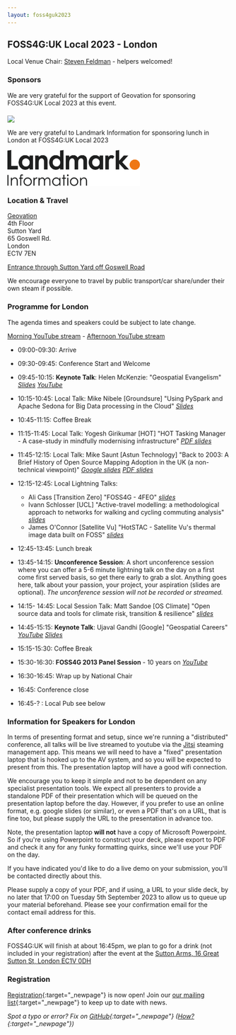 ```yaml
---
layout: foss4guk2023
---
```


## FOSS4G:UK Local 2023 - London

Local Venue Chair: [Steven Feldman](mailto:shfeldman@gmail.com) - helpers welcomed!

### Sponsors

We are very grateful for the support of Geovation for sponsoring FOSS4G:UK Local 2023 at this event. 

[<img src="images/geovationfromos-colour.png" width="300" align="middle">](https://geovation.uk/)

We are very grateful to Landmark Information for sponsoring lunch in  London at FOSS4G:UK Local 2023

[<img src="images/Landmark_Logo.png" width="300" align="middle">](https://www.landmark.co.uk/)

### Location & Travel

[Geovation](https://www.openstreetmap.org/node/3527722639#map=16/51.5250/-0.0971)<br>
4th Floor<br>
Sutton Yard<br>
65 Goswell Rd.<br>
London<br>
EC1V 7EN<br>

[Entrance through Sutton Yard off Goswell Road](https://www.openstreetmap.org/search?query=geovation#map=19/51.52435/-0.09974)

We encourage everyone to travel by public transport/car share/under their own steam if possible.


### Programme for London
 
The agenda times and speakers could be subject to late change.

[Morning YouTube stream](https://youtube.com/live/KCIsSJFubEo?feature=share) - [Afternoon YouTube stream](https://youtube.com/live/J-TEsDnBsSc?feature=share)

* 09:00-09:30: Arrive
* 09:30-09:45: Conference Start and Welcome
* 09:45-10:15: **Keynote Talk**: Helen McKenzie: "Geospatial Evangelism" *[Slides](https://docs.google.com/presentation/d/1gM5Yg-Z4i_zLo9ae1bPUJtxPd6TLC9r74N6x7K19nd4/edit?usp=sharing) [YouTube](https://youtube.com/live/HWmgegypNBQ?feature=share)*
* 10:15-10:45: Local Talk: Mike Nibele [Groundsure] "Using PySpark and Apache Sedona for Big Data processing in the Cloud" *[Slides](https://docs.google.com/presentation/d/1W9pYhDEbyXHve5nTza_BQKbri6btrZEwW4JoZykZONo/edit?usp=drive_web)*

* 10:45-11:15: Coffee Break

* 11:15-11:45: Local Talk: Yogesh Girikumar [HOT] "HOT Tasking Manager - A case-study in mindfully modernising infrastructure" *[PDF slides](presentations/london-girikumar.pdf)*
* 11:45-12:15: Local Talk: Mike Saunt [Astun Technology] "Back to 2003: A Brief History of Open Source Mapping Adoption in the UK (a non-technical viewpoint)" *[Google slides](https://docs.google.com/presentation/d/1sq5RdgOE61JLl9t4g0qE6sIUh94uxroCg7OxVft14jc/edit?usp=sharing) [PDF slides](presentations/london-saunt.pdf)*
* 12:15-12:45: Local Lightning Talks:
    * Ali Cass [Transition Zero] "FOSS4G - 4FEO" *[slides](https://docs.google.com/presentation/d/1scY1db4m3le6UXwUBNQL7Ixbe2TDg1MxqY8i6WVmTQ4/edit#slide=id.g212628386f1_0_138)*
    * Ivann Schlosser [UCL] "Active-travel modelling: a methodological approach to networks for walking and cycling commuting analysis" *[slides](https://ischlo.github.io/presentations/foss_pres)*
    * James O'Connor [Satellite Vu] "HotSTAC - Satellite Vu's thermal image data built on FOSS" *[slides](https://docs.google.com/presentation/d/1oJyT3Uq88XfaJmrtzexE7lj2-040WRWvrUgYaSg2FRM/edit#slide=id.p1)*

* 12:45-13:45: Lunch break

* 13:45-14:15: **Unconference Session**: A short unconference session where you can offer a 5-6 minute lightning talk on the day on a first come first served basis, so get there early to grab a slot. Anything goes here, talk about your passion, your project, your aspiration (slides are optional). *The unconference session will not be recorded or streamed.*
* 14:15- 14:45: Local Session Talk: Matt Sandoe	[OS Climate] "Open source data and tools for climate risk, transition & resilience" *[slides](presentations/london-sandoe.pdf)*
* 14:45-15:15: **Keynote Talk**: Ujaval Gandhi [Google] "Geospatial Careers" *[YouTube](https://youtube.com/live/vE9RQBUWWUE?feature=share) [Slides](https://bit.ly/foss4g-uk-keynote-ujaval)*

* 15:15-15:30: Coffee Break

* 15:30-16:30: **FOSS4G 2013 Panel Session** - 10 years on *[YouTube](https://youtube.com/live/2UReJqFle_Y?feature=share)*
* 16:30-16:45: Wrap up by National Chair
* 16:45: Conference close

* 16:45-? : Local Pub see below

### Information for Speakers for London

In terms of presenting format and setup, since we're running a "distributed" conference, all talks will be live streamed to youtube via the [Jitsi](https://jitsi.org/) steaming management app. This means we will need to have a "fixed" presentation laptop that is hooked up to the AV system, and so you will be expected to present from this. The presentation laptop will have a good wifi connection.

We encourage you to keep it simple and not to be dependent on any specialist presentation tools. We expect all presenters to provide a standalone PDF of their presentation which will be queued on the presentation laptop before the day. However, if you prefer to use an online format, e.g. google slides (or similar), or even a PDF that's on a URL, that is fine too, but please supply the URL to the presentation in advance too.

Note, the presentation laptop **will not** have a copy of Microsoft Powerpoint. So if you're using Powerpoint to construct your deck, please export to PDF and check it any for any funky formatting quirks, since we'll use your PDF on the day.

If you have indicated you'd like to do a live demo on your submission, you'll be contacted directly about this.

Please supply a copy of your PDF, and if using, a URL to your slide deck, by no later that 17:00 on Tuesday 5th September 2023 to allow us to queue up your material beforehand. Please see your confirmation email for the contact email address for this.


### After conference drinks

FOSS4G:UK will finish at about 16:45pm, we plan to go for a drink (not included in your registration) after the event at the [Sutton Arms, 16 Great Sutton St, London EC1V 0DH](https://www.openstreetmap.org/way/149070189)

### Registration

[Registration](https://www.eventbrite.co.uk/e/foss4g-uk-local-2023-tickets-663598610307){:target="_newpage"} is now open! Join our [our mailing list](https://lists.osgeo.org/mailman/listinfo/uk){:target="_newpage"} to keep up to date with news. 

*Spot a typo or error? Fix on [GitHub](https://github.com/osgeouk/website/blob/gh-pages/foss4guklocal2023/london.md){:target="_newpage"} ([How?](https://uk.osgeo.org/editing-on-github){:target="_newpage"})*

